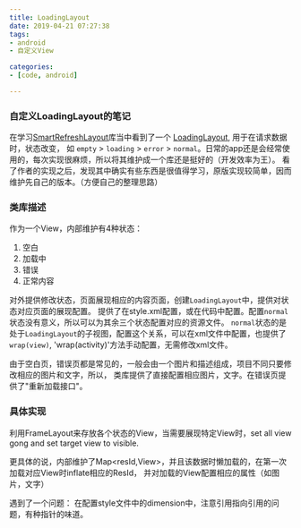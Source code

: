 ```yaml
---
title: LoadingLayout
date: 2019-04-21 07:27:38
tags: 
- android
- 自定义View

categories: 
- [code, android]

---
```


### 自定义LoadingLayout的笔记

在学习[SmartRefreshLayout](https://github.com/scwang90/SmartRefreshLayout)库当中看到了一个
[LoadingLayout](https://github.com/czy1121/loadinglayout), 用于在请求数据时，状态改变，
如 `empty` > `loading` > `error` > `normal`。日常的app还是会经常使用的，每次实现很麻烦，所以将其维护成一个库还是挺好的（开发效率为王）。
看了作者的实现之后，发现其中确实有些东西是很值得学习，原版实现较简单，因而维护先自己的版本。（方便自己的整理思路）




### 类库描述

作为一个View，内部维护有4种状态：
1. 空白   
2. 加载中 
3. 错误
4. 正常内容

对外提供修改状态，页面展现相应的内容页面，创建`LoadingLayout`中，提供对状态对应页面的展现配置。
提供了在style.xml配置，或在代码中配置。配置`normal`状态没有意义，所以可以为其余三个状态配置对应的资源文件。
`normal`状态的是处于`LoadingLayout`的子视图，配置这个关系，可以在xml文件中配置，也提供了`wrap(view)`,
'wrap(activity)'方法手动配置，无需修改xml文件。 
 
由于空白页，错误页都是常见的，一般会由一个图片和描述组成，项目不同只要修改相应的图片和文字，所以，
类库提供了直接配置相应图片，文字。在错误页提供了"重新加载接口"。

### 具体实现

利用FrameLayout来存放各个状态的View，当需要展现特定View时，set all view gong and set target 
view to visible.

更具体的说，内部维护了Map<resId,View>，并且该数据时懒加载的，在第一次加载对应View时inflate相应的ResId，
并对加载的View配置相应的属性（如图片，文字）

遇到了一个问题：
在配置style文件中的dimension中，注意引用指向引用的问题，有种指针的味道。